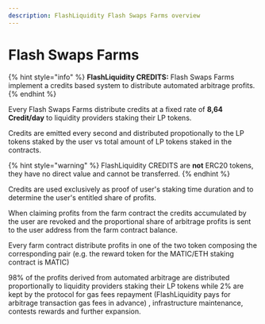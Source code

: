 ```yaml
---
description: FlashLiquidity Flash Swaps Farms overview
---
```


# Flash Swaps Farms

{% hint style="info" %}
**FlashLiquidity CREDITS:** Flash Swaps Farms implement a credits based system to distribute automated arbitrage profits.
{% endhint %}

Every Flash Swaps Farms distribute credits at a fixed rate of **8,64** **Credit/day** to liquidity providers staking their LP tokens.

Credits are emitted every second and distributed propotionally to the LP tokens staked by the user vs total amount of LP tokens staked in the contracts.

{% hint style="warning" %}
FlashLiquidity CREDITS are **not** ERC20 tokens, they have no direct value and cannot be transferred.
{% endhint %}

Credits are used exclusively as proof of user's staking time duration and to determine the user's entitled share of profits. &#x20;

When claiming profits from the farm contract the credits accumulated by the user are revoked and the proportional share of arbitrage profits is sent to the user address from the farm contract balance.&#x20;

Every farm contract distribute profits in one of the two token composing the corresponding pair (e.g. the reward token for the MATIC/ETH staking contract is MATIC)&#x20;

98% of the profits derived from automated arbitrage are distributed proportionally to liquidity providers staking their LP tokens while 2% are kept by the protocol for gas fees repayment (FlashLiquidity pays for arbitrage transaction gas fees in advance) , infrastructure maintenance, contests rewards and further expansion.
